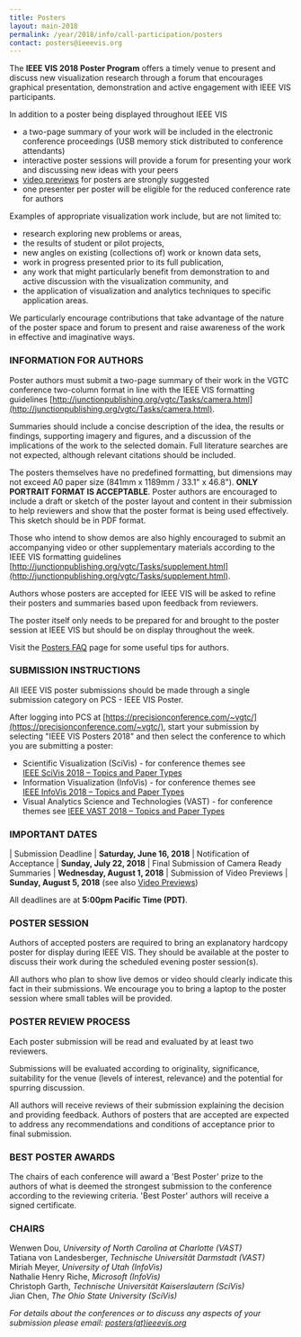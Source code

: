 ```yaml
---
title: Posters
layout: main-2018
permalink: /year/2018/info/call-participation/posters
contact: posters@ieeevis.org
---
```


The **IEEE VIS 2018 Poster Program** offers a timely venue to present
and discuss new visualization research through a forum that encourages
graphical presentation, demonstration and active engagement with IEEE
VIS participants.

In addition to a poster being displayed throughout IEEE VIS

* a two-page summary of your work will be included in the electronic
  conference proceedings (USB memory stick distributed to conference
  attendants)
* interactive poster sessions will provide a forum for presenting your
  work and discussing new ideas with your peers
* [video previews](/year/2018/info/presenter-information/video-previews)
  for posters are strongly suggested
* one presenter per poster will be eligible for the reduced
  conference rate for authors

Examples of appropriate visualization work include, but are not limited to:

* research exploring new problems or areas,
* the results of student or pilot projects,
* new angles on existing (collections of) work or known data sets,
* work in progress presented prior to its full publication,
* any work that might particularly benefit from demonstration to and
  active discussion with the visualization community, and
* the application of visualization and analytics techniques to
  specific application areas.

We particularly encourage contributions that take advantage of the nature
of the poster space and forum to present and raise awareness of the work
in effective and imaginative ways.

### INFORMATION FOR AUTHORS

Poster authors must submit a two-page summary of their work in the
VGTC conference two-column format in line with the IEEE VIS formatting
guidelines
[http://junctionpublishing.org/vgtc/Tasks/camera.html](http://junctionpublishing.org/vgtc/Tasks/camera.html).

Summaries should include a concise description of the idea, the
results or findings, supporting imagery and figures, and a discussion
of the implications of the work to the selected domain. Full
literature searches are not expected, although relevant citations
should be included.

The posters themselves have no predefined formatting, but dimensions
may not exceed A0 paper size (841mm x 1189mm / 33.1" x 46.8"). **ONLY
PORTRAIT FORMAT IS ACCEPTABLE**. Poster authors are encouraged to
include a draft or sketch of the poster layout and content in their
submission to help reviewers and show that the poster format is being
used effectively. This sketch should be in PDF format.

Those who intend to show demos are also highly encouraged to submit an
accompanying video or other supplementary materials according to the
IEEE VIS formatting guidelines
[http://junctionpublishing.org/vgtc/Tasks/supplement.html](http://junctionpublishing.org/vgtc/Tasks/supplement.html).

Authors whose posters are accepted for IEEE VIS will be asked to
refine their posters and summaries based upon feedback from reviewers.

The poster itself only needs to be prepared for and brought to the
poster session at IEEE VIS but should be on display throughout the week.

Visit the [Posters FAQ](/year/2018/info/call-participation/posters-faq) page for some useful tips for authors.

### SUBMISSION INSTRUCTIONS

All IEEE VIS poster submissions should be made through a single
submission category on PCS - IEEE VIS Poster.

After logging into PCS at [https://precisionconference.com/~vgtc/](https://precisionconference.com/~vgtc/), start your submission by selecting "IEEE VIS Posters 2018" and then select the conference to which you are submitting a poster:

* Scientific Visualization (SciVis) - for conference themes see  
  [IEEE SciVis 2018 – Topics and Paper Types](/year/2018/info/call-participation/scivis-paper-types)
* Information Visualization (InfoVis) - for conference themes see  
  [IEEE InfoVis 2018 – Topics and Paper Types](/year/2018/info/call-participation/infovis-paper-types)
* Visual Analytics Science and Technologies (VAST) - for conference
  themes see [IEEE VAST 2018 – Topics and Paper Types](/year/2018/info/call-participation/vast-paper-types)


### IMPORTANT DATES


| Submission Deadline				| **Saturday, June 16, 2018**
| Notification of Acceptance			| **Sunday, July 22, 2018**
| Final Submission of Camera Ready Summaries	| **Wednesday, August 1, 2018**
| Submission of Video Previews			| **Sunday, August 5, 2018** (see also [Video Previews](/year/2018/info/presenter-information/video-previews))

All deadlines are at **5:00pm Pacific Time (PDT)**.

### POSTER SESSION

Authors of accepted posters are required to bring an explanatory hardcopy poster for display during IEEE VIS. They should be available at the poster to discuss their work during the scheduled evening poster session(s).

All authors who plan to show live demos or video should clearly indicate this fact in their submissions. We encourage you to bring a laptop to the poster session where small tables will be provided.

### POSTER REVIEW PROCESS

Each poster submission will be read and evaluated by at least two reviewers.

Submissions will be evaluated according to originality, significance, suitability for the venue (levels of interest, relevance) and the potential for spurring discussion.

All authors will receive reviews of their submission explaining the decision and providing feedback. Authors of posters that are accepted are expected to address any recommendations and conditions of acceptance prior to final submission.

### BEST POSTER AWARDS

The chairs of each conference will award a 'Best Poster' prize to the authors of what is deemed the strongest submission to the conference according to the reviewing criteria. 'Best Poster' authors will receive a signed certificate.

### CHAIRS


Wenwen Dou, *University of North Carolina at Charlotte (VAST)*  
Tatiana von Landesberger, *Technische Universität Darmstadt (VAST)*  
Miriah Meyer, *University of Utah (InfoVis)*  
Nathalie Henry Riche, *Microsoft (InfoVis)*  
Christoph Garth, *Technische Universität Kaiserslautern (SciVis)*  
Jian Chen, *The Ohio State University (SciVis)*  



*For details about the conferences or to discuss any aspects of your submission please email: [posters(at)ieeevis.org](mailto:posters@ieeevis.org)*
